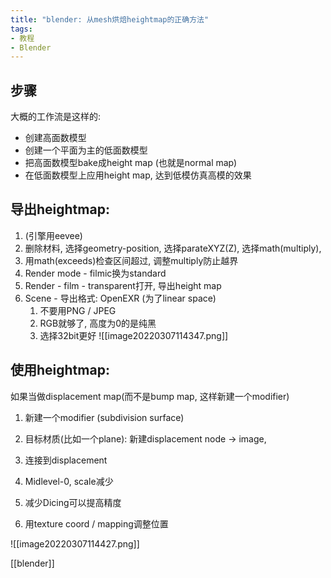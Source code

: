 ```yaml
---
title: "blender: 从mesh烘焙heightmap的正确方法"
tags:
- 教程
- Blender
---
```


## 步骤

大概的工作流是这样的:
- 创建高面数模型
- 创建一个平面为主的低面数模型
- 把高面数模型bake成height map (也就是normal map)
- 在低面数模型上应用height map, 达到低模仿真高模的效果

  

## 导出heightmap:

1.  (引擎用eevee)
2.  删除材料, 选择geometry-position, 选择parateXYZ(Z), 选择math(multiply),
3.  用math(exceeds)检查区间超过, 调整multiply防止越界
4.  Render mode - filmic换为standard
5.  Render - film - transparent打开, 导出height map
6.  Scene - 导出格式: OpenEXR (为了linear space)
	1.  不要用PNG / JPEG
	2.  RGB就够了, 高度为0的是纯黑
	3.  选择32bit更好
![[image20220307114347.png]]

## 使用heightmap: 

如果当做displacement map(而不是bump map, 这样新建一个modifier)

1.  新建一个modifier (subdivision surface)
2.  目标材质(比如一个plane): 新建displacement node -> image,

1.  连接到displacement
2.  Midlevel-0, scale减少

4.  减少Dicing可以提高精度
5.  用texture coord / mapping调整位置

![[image20220307114427.png]]

[[blender]]
